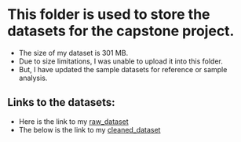 # This folder is used to store the datasets for the capstone project.
- The size of my dataset is 301 MB. 
- Due to size limitations, I was unable to upload it into this folder.
- But, I have updated the sample datasets for reference or sample analysis.

## Links to the datasets:
- Here is the link to my [raw_dataset](https://www.kaggle.com/datasets/arhamrumi/amazon-product-reviews)
- The below is the link to my [cleaned_dataset](https://drive.google.com/file/d/1tqkp-LpDAgVDFlfdzgCJ5eYJjpkACr2W/view?usp=drive_link)

